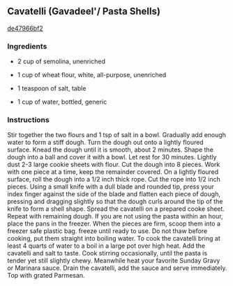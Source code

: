 ## Cavatelli (Gavadeel'/ Pasta Shells)

[de47966bf2](http://www.food.com/recipe/cavatelli-gavadeel-pasta-shells-240886)

### Ingredients

 - 2 cup of semolina, unenriched

 - 1 cup of wheat flour, white, all-purpose, unenriched

 - 1 teaspoon of salt, table

 - 1 cup of water, bottled, generic

### Instructions

Stir together the two flours and 1 tsp of salt in a bowl. Gradually add enough water to form a stiff dough. Turn the dough out onto a lightly floured surface. Knead the dough until it is smooth, about 2 minutes. Shape the dough into a ball and cover it with a bowl. Let rest for 30 minutes. Lightly dust 2-3 large cookie sheets with flour. Cut the dough into 8 pieces. Work with one piece at a time, keep the remainder covered. On a lightly floured surface, roll the dough into a 1/2 inch thick rope. Cut the rope into 1/2 inch pieces. Using a small knife with a dull blade and rounded tip, press your index finger against the side of the blade and flatten each piece of dough, pressing and dragging slightly so that the dough curls around the tip of the knife to form a shell shape. Spread the cavatelli on a prepared cooke sheet. Repeat with remaining dough. If you are not using the pasta within an hour, place the pans in the freezer. When the pieces are firm, scoop them into a freezer safe plastic bag. freeze until ready to use. Do not thaw before cooking, put them straight into boiling water. To cook the cavatelli bring at least 4 quarts of water to a boil in a large pot over high heat. Add the cavatelli and salt to taste. Cook stirring occasionally, until the pasta is tender yet still slightly chewy. Meanwhile heat your favorite Sunday Gravy or Marinara sauce. Drain the cavatelli, add the sauce and serve immediately. Top with grated Parmesan.